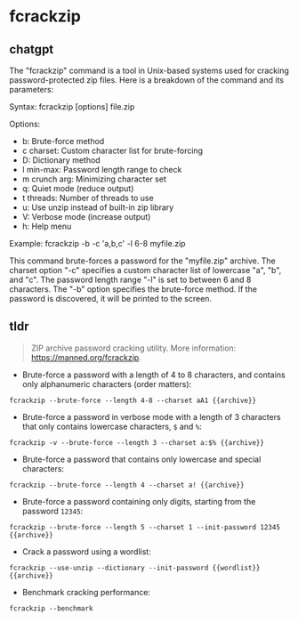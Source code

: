 # fcrackzip 
## chatgpt 
The "fcrackzip" command is a tool in Unix-based systems used for cracking password-protected zip files. Here is a breakdown of the command and its parameters:

Syntax: fcrackzip [options] file.zip

Options:
- b: Brute-force method
- c charset: Custom character list for brute-forcing
- D: Dictionary method
- l min-max: Password length range to check
- m crunch arg: Minimizing character set
- q: Quiet mode (reduce output)
- t threads: Number of threads to use
- u: Use unzip instead of built-in zip library
- V: Verbose mode (increase output)
- h: Help menu

Example: fcrackzip -b -c 'a,b,c' -l 6-8 myfile.zip

This command brute-forces a password for the "myfile.zip" archive. The charset option "-c" specifies a custom character list of lowercase "a", "b", and "c". The password length range "-l" is set to between 6 and 8 characters. The "-b" option specifies the brute-force method. If the password is discovered, it will be printed to the screen. 

## tldr 
 
> ZIP archive password cracking utility.
> More information: <https://manned.org/fcrackzip>.

- Brute-force a password with a length of 4 to 8 characters, and contains only alphanumeric characters (order matters):

`fcrackzip --brute-force --length 4-8 --charset aA1 {{archive}}`

- Brute-force a password in verbose mode with a length of 3 characters that only contains lowercase characters, `$` and `%`:

`fcrackzip -v --brute-force --length 3 --charset a:$% {{archive}}`

- Brute-force a password that contains only lowercase and special characters:

`fcrackzip --brute-force --length 4 --charset a! {{archive}}`

- Brute-force a password containing only digits, starting from the password `12345`:

`fcrackzip --brute-force --length 5 --charset 1 --init-password 12345 {{archive}}`

- Crack a password using a wordlist:

`fcrackzip --use-unzip --dictionary --init-password {{wordlist}} {{archive}}`

- Benchmark cracking performance:

`fcrackzip --benchmark`
